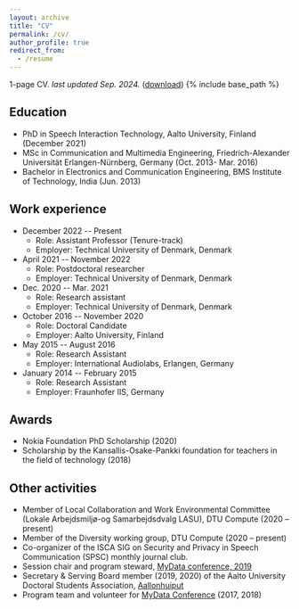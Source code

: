 ```yaml
---
layout: archive
title: "CV"
permalink: /cv/
author_profile: true
redirect_from:
  - /resume
---
```

1-page CV. _last updated Sep. 2024._ ([download](files/CV_sneha_16_09.pdf))
{% include base_path %}

Education
---
* PhD in Speech Interaction Technology, Aalto University, Finland (December 2021)
* MSc in Communication and Multimedia Engineering, Friedrich-Alexander Universität Erlangen-Nürnberg, Germany (Oct. 2013- Mar. 2016)
* Bachelor in Electronics and Communication Engineering, BMS Institute of Technology, India (Jun. 2013)

Work experience
---
* December 2022 -- Present
	* Role: Assistant Professor (Tenure-track)
	* Employer: Technical University of Denmark, Denmark
* April 2021 -- November 2022
	* Role: Postdoctoral researcher
	* Employer: Technical University of Denmark, Denmark
* Dec. 2020 -- Mar. 2021
	* Role: Research assistant
	* Employer: Technical University of Denmark, Denmark
* October 2016 -- November 2020
	* Role: Doctoral Candidate
	* Employer: Aalto University, Finland
* May 2015 -- August 2016
	* Role: Research Assistant
	* Employer: International Audiolabs, Erlangen, Germany
* January 2014 -- February 2015
	* Role: Research Assistant
	* Employer: Fraunhofer IIS, Germany


Awards
---
* Nokia Foundation PhD Scholarship (2020)
* Scholarship by the Kansallis-Osake-Pankki foundation for teachers in the field of technology (2018)

Other activities
---
* Member of Local Collaboration and Work Environmental Committee (Lokale Arbejdsmiljø-og Samarbejdsdvalg LASU), DTU Compute (2020 – present)
* Member of the Diversity working group, DTU Compute (2020 – present)
* Co-organizer of the ISCA SIG on Security and Privacy in Speech Communication (SPSC) monthly journal club.
* Session chair and program steward, [MyData conference, 2019](https://mydata2019.org/)
* Secretary & Serving Board member (2019, 2020) of the Aalto University Doctoral Students Association, [Aallonhuiput](https://www.aallonhuiput.fi/)
* Program team and volunteer for [MyData Conference](https://mydata2018.org/) (2017, 2018)
